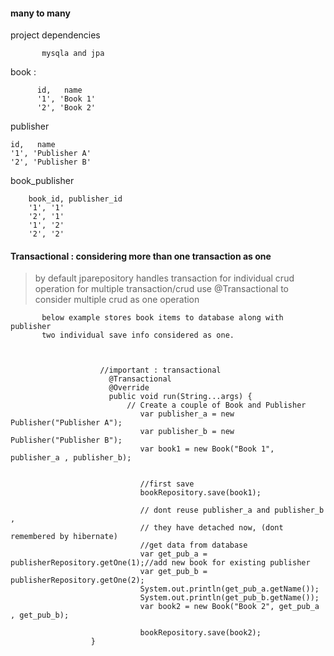 
#### many to many

project dependencies

           mysqla and jpa



book : 

          id,   name
          '1', 'Book 1'
          '2', 'Book 2'


publisher

    id,   name
    '1', 'Publisher A'
    '2', 'Publisher B'


book_publisher

        book_id, publisher_id
        '1', '1'
        '2', '1'
        '1', '2'
        '2', '2'


#### Transactional : considering more than one transaction as one

> by default jparepository handles transaction for individual crud operation
  for multiple transaction/crud use @Transactional to consider multiple crud as one operation
           

           below example stores book items to database along with publisher
           two individual save info considered as one.



                        //important : transactional
                          @Transactional
                          @Override
                          public void run(String...args) {
                              // Create a couple of Book and Publisher
                                 var publisher_a = new Publisher("Publisher A");
                                 var publisher_b = new Publisher("Publisher B");
                                 var book1 = new Book("Book 1", publisher_a , publisher_b);           
           

                                 //first save
                                 bookRepository.save(book1);

                                 // dont reuse publisher_a and publisher_b , 
                                 // they have detached now, (dont remembered by hibernate)
                                 //get data from database                                 
                                 var get_pub_a = publisherRepository.getOne(1);//add new book for existing publisher 
                                 var get_pub_b = publisherRepository.getOne(2);
                                 System.out.println(get_pub_a.getName());
                                 System.out.println(get_pub_b.getName());
                                 var book2 = new Book("Book 2", get_pub_a , get_pub_b);

                                 bookRepository.save(book2);
                      }
